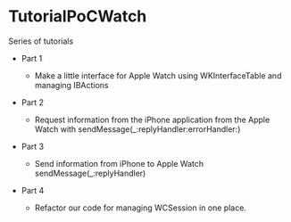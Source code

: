 # TutorialPoCWatch
Series of tutorials

- Part 1
  - Make a little interface for Apple Watch using WKInterfaceTable and managing IBActions

 - Part 2
    - Request information from the iPhone application from the Apple Watch with sendMessage(_:replyHandler:errorHandler:)

 - Part 3
    - Send information from iPhone to Apple Watch sendMessage(_:replyHandler)

 - Part 4
    - Refactor our code for managing WCSession in one place. 
